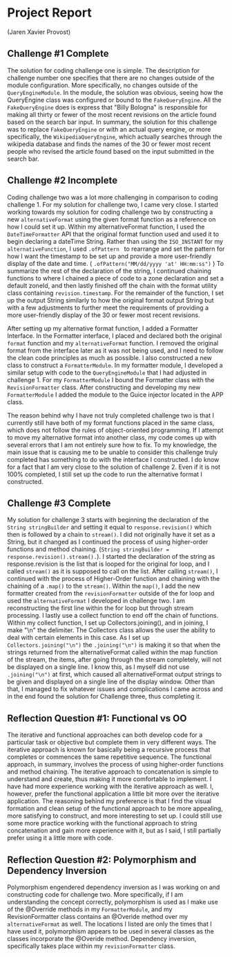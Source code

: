 # Project Report

(Jaren Xavier Provost)

## Challenge #1 Complete

The solution for coding challenge one is simple. The description 
for challenge number one specifies that there are no changes
outside of the module configuration. More specifically, no 
changes outside of the `QueryEngineModule`. In the module, the solution 
was obvious, seeing how the QueryEngine class was configured or bound 
to the `FakeQueryEngine`. All the `FakeQueryEngine` does is express that 
"Billy Bologna" is responsible for making all thirty or fewer of the 
most recent revisions on the article found based on the search bar 
input. In summary, the solution for this challenge was to replace 
`FakeQueryEngine` or with an actual query engine, or more specifically, 
the `WikipediaQueryEngine`, which actually searches through the
wikipedia database and finds the names of the 30 or fewer most recent 
people who revised the article found based on the input submitted in the 
search bar. 


## Challenge #2 Incomplete

Coding challenge two was a lot more challenging in comparison to 
coding challenge 1. For my solution for challenge two, I came very 
close. I started working towards my solution for coding challenge two 
by constructing a new `alternativeFormat` using the given format function 
as a reference on how I could set it up. Within my alternativeFormat 
function, I used the `DateTimeFormatter` API that the original format 
function used and used it to begin declaring a dateTime String. Rather 
than using the `ISO_INSTANT` for my `alternativeFunction`, I used `.ofPattern `
to rearrange and set the pattern for how I want the timestamp to be set 
up and provide a more user-friendly display of the date and time. 
( `.ofPattern("MM/dd/yyyy 'at' HH:mm:ss")` ) To summarize the rest of 
the declaration of the string, I continued chaining functions to where 
I chained a piece of code to a zone declaration and set a default zoneId, 
and then lastly finished off the chain with the format utility class 
containing `revision.timestamp`. For the remainder of the function, I set 
up the output String similarly to how the original format output String 
but with a few adjustments to further meet the requirements of providing 
a more user-friendly display of the 30 or fewer most recent revisions. 

After setting up my alternative format function, I added a Formatter 
Interface. In the Formatter interface, I placed and declared both the 
original `format` function and my `alternativeFormat` function. I removed 
the original format from the interface later as it was not being used, 
and I need to follow the clean code principles as much as possible. I 
also constructed a new class to construct a `FormatterModule`. In my 
formatter module, I developed a similar setup with code to the 
`QueryEngineModule` that I had adjusted in challenge 1. For my 
`FormatterModule` I bound the Formatter class with the `RevisionFormatter` 
class. After constructing and developing my new `FormatterModule` I added 
the module to the Guice injector located in the APP class. 

The reason behind why I have not truly completed challenge two is that 
I currently still have both of my format functions placed in the same 
class, which does not follow the rules of object-oriented programming. 
If I attempt to move my alternative format into another class, my code 
comes up with several errors that I am not entirely sure how to fix. 
To my knowledge, the main issue that is causing me to be unable to 
consider this challenge truly completed has something to do with the 
interface I constructed. I do know for a fact that I am very close to 
the solution of challenge 2. Even if it is not 100% completed, I 
still set up the code to run the alternative format I constructed. 


## Challenge #3 Complete

My solution for challenge 3 starts with beginning the declaration of 
the `String stringBuilder` and setting it equal to `response.revision()` 
which then is followed by a chain to `stream()`. I did not originally 
have it set as a String, but it changed as I continued the process 
of using higher-order functions and method chaining. 
(`String stringBuilder = response.revision().stream().`). I started 
the declaration of the string as response.revision is the list that 
is looped for the original for loop, and I called `stream()` as it is 
supposed to call on the list. After calling `stream()`, I continued 
with the process of Higher-Order function and chaining with the 
chaining of a `.map()` to the `stream()`. Within the `map()`, I add the new 
formatter created from the `revisionFormatter` outside of the for loop 
and used the `alternativeFormat` I developed in challenge two. I am 
reconstructing the first line within the for loop but through stream 
processing. I lastly use a collect function to end off the chain of 
functions. Within my collect function, I set up Collectors.joining(), 
and in joining, I  make "\n" the delimiter. The Collectors class 
allows the user the ability to deal with certain elements in this 
case. As I set up `Collectors.joining("\n")` the `.joining("\n")` is 
making it so that when the strings returned from the alternativeFormat 
called within the map function of the stream, the items, after going 
through the stream completely, will not be displayed on a single line. 
I know this, as I myself did not use `.joining("\n")` at first, which 
caused all alternativeFormat output strings to be given and displayed 
on a single line of the display window. Other than that, I managed to 
fix whatever issues and complications I came across and in the end 
found the solution for Challenge three, thus completing it. 



## Reflection Question #1: Functional vs OO

The iterative and functional approaches can both develop code for a 
particular task or objective but complete them in very different ways. 
The iterative approach is known for basically being a recursive process 
that completes or commences the same repetitive sequence. The functional 
approach, in summary, involves the process of using higher-order functions 
and method chaining. The iterative approach to concatenation is simple to 
understand and create, thus making it more comfortable to implement. I 
have had more experience working with the iterative approach as well. I, 
however, prefer the functional application a little bit more over the 
iterative application. The reasoning behind my preference is that I find 
the visual formation and clean setup of the functional approach to be more 
appealing, more satisfying to construct, and more interesting to set up. I 
could still use some more practice working with the functional approach to 
string concatenation and gain more experience with it, but as I said, I 
still partially prefer using it a little more with code. 


## Reflection Question #2: Polymorphism and Dependency Inversion

Polymorphism engendered dependency inversion as I was working on and 
constructing code for challenge two. More specifically, if I am 
understanding the concept correctly, polymorphism is used as I make use 
of the @Override methods in my `FormatterModule`, and my RevisionFormatter 
class contains an @Overide method over my `alternativeFormat` as well. 
The locations I listed are only the times that I have used it, 
polymorphism appears to be used in several classes as the classes 
incorporate the @Overide method. Dependency inversion, specifically 
takes place within my `revisionFormatter` class. 



